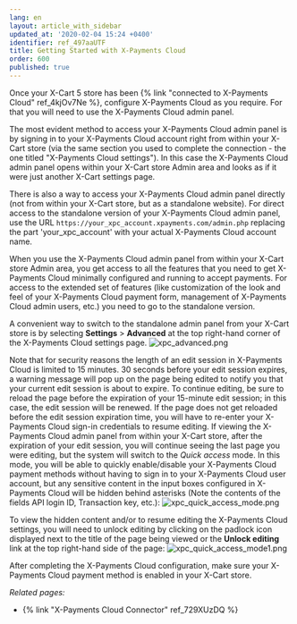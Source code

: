 ```yaml
---
lang: en
layout: article_with_sidebar
updated_at: '2020-02-04 15:24 +0400'
identifier: ref_497aaUTF
title: Getting Started with X-Payments Cloud
order: 600
published: true
---
```

Once your X-Cart 5 store has been {% link "connected to X-Payments Cloud" ref_4kjOv7Ne %}, configure X-Payments Cloud as you require. For that you will need to use the X-Payments Cloud admin panel. 

The most evident method to access your X-Payments Cloud admin panel is by signing in to your X-Payments Cloud account right from within your X-Cart store (via the same section you used to complete the connection - the one titled "X-Payments Cloud settings"). In this case the X-Payments Cloud admin panel opens within your X-Cart store Admin area and looks as if it were just another X-Cart settings page.

There is also a way to access your X-Payments Cloud admin panel directly (not from within your X-Cart store, but as a standalone website). For direct access to the standalone version of your X-Payments Cloud admin panel, use the URL 
`https://your_xpc_account.xpayments.com/admin.php`
replacing the part 'your_xpc_account' with your actual X-Payments Cloud account name. 

When you use the X-Payments Cloud admin panel from within your X-Cart store Admin area, you get access to all the features that you need to get X-Payments Cloud minimally configured and running to accept payments. For access to the extended set of features (like customization of the look and feel of your X-Payments Cloud payment form, management of X-Payments Cloud admin users, etc.) you need to go to the standalone version.

A convenient way to switch to the standalone admin panel from your X-Cart store is by selecting **Settings** > **Advanced** at the top right-hand corner of the X-Payments Cloud settings page.
![xpc_advanced.png]({{site.baseurl}}/attachments/ref_497aaUTF/xpc_advanced.png)

Note that for security reasons the length of an edit session in X-Payments Cloud is limited to 15 minutes. 30 seconds before your edit session expires, a warning message will pop up on the page being edited to notify you that your current edit session is about to expire. To continue editing, be sure to reload the page before the expiration of your 15-minute edit session; in this case, the edit session will be renewed. If the page does not get reloaded before the edit session expiration time, you will have to re-enter your X-Payments Cloud sign-in credentials to resume editing. If viewing the X-Payments Cloud admin panel from within your X-Cart store, after the expiration of your edit session, you will continue seeing the last page you were editing, but the system will switch to the *Quick access* mode. In this mode, you will be able to quickly enable/disable your X-Payments Cloud payment methods without having to sign in to your X-Payments Cloud user account, but any sensitive content in the input boxes configured in X-Payments Cloud will be hidden behind asterisks (Note the contents of the fields API login ID, Transaction key, etc.):
![xpc_quick_access_mode.png]({{site.baseurl}}/attachments/ref_729XUzDQ/xpc_quick_access_mode.png)

To view the hidden content and/or to resume editing the X-Payments Cloud settings, you will need to unlock editing by clicking on the padlock icon displayed next to the title of the page being viewed or the **Unlock editing** link at the top right-hand side of the page:
![xpc_quick_access_mode1.png]({{site.baseurl}}/attachments/ref_729XUzDQ/xpc_quick_access_mode1.png)

After completing the X-Payments Cloud configuration, make sure your X-Payments Cloud payment method is enabled in your X-Cart store.

_Related pages:_
* {% link "X-Payments Cloud Connector" ref_729XUzDQ %}
